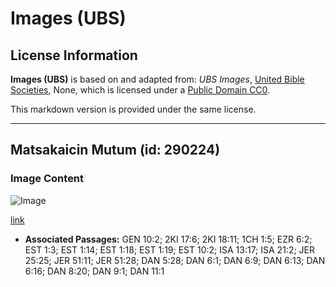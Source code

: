 # Images (UBS)

## License Information

**Images (UBS)** is based on and adapted from: _UBS Images_, [United Bible Societies](https://unitedbiblesocieties.org/), None, which is licensed under a [Public Domain CC0](https://creativecommons.org/public-domain/cc0/).

This markdown version is provided under the same license.



--------------------------------

## Matsakaicin Mutum (id: 290224)

### Image Content

![Image](https://cdn.aquifer.bible/aquifer-content/resources/Media/WEB-0626_median_man.jpg)

[link](https://cdn.aquifer.bible/aquifer-content/resources/Media/WEB-0626_median_man.jpg)

* **Associated Passages:** GEN 10:2; 2KI 17:6; 2KI 18:11; 1CH 1:5; EZR 6:2; EST 1:3; EST 1:14; EST 1:18; EST 1:19; EST 10:2; ISA 13:17; ISA 21:2; JER 25:25; JER 51:11; JER 51:28; DAN 5:28; DAN 6:1; DAN 6:9; DAN 6:13; DAN 6:16; DAN 8:20; DAN 9:1; DAN 11:1

